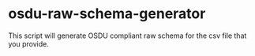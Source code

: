 # osdu-raw-schema-generator
This script will generate OSDU compliant raw schema for the csv file that you provide.
